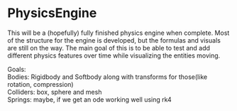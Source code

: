 # PhysicsEngine

This will be a (hopefully) fully finished physics engine when complete. Most of the structure for the engine is developed, but the formulas and visuals are still on the way. The main goal of this is to be able to test and add different physics features over time while visualizing the entities moving. 

Goals:<br>
Bodies: Rigidbody and Softbody along with transforms for those(like rotation, compression) <br>
Colliders: box, sphere and mesh<br>
Springs: maybe, if we get an ode working well using rk4<br>
